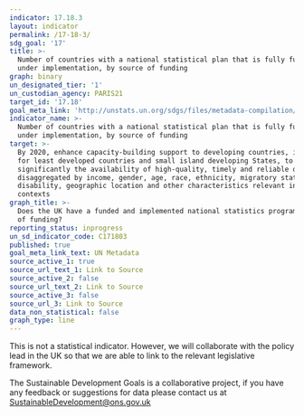 ```yaml
---
indicator: 17.18.3
layout: indicator
permalink: /17-18-3/
sdg_goal: '17'
title: >-
  Number of countries with a national statistical plan that is fully funded and
  under implementation, by source of funding
graph: binary
un_designated_tier: '1'
un_custodian_agency: PARIS21
target_id: '17.18'
goal_meta_link: 'http://unstats.un.org/sdgs/files/metadata-compilation/Metadata-Goal-17.pdf'
indicator_name: >-
  Number of countries with a national statistical plan that is fully funded and
  under implementation, by source of funding
target: >-
  By 2020, enhance capacity-building support to developing countries, including
  for least developed countries and small island developing States, to increase
  significantly the availability of high-quality, timely and reliable data
  disaggregated by income, gender, age, race, ethnicity, migratory status,
  disability, geographic location and other characteristics relevant in national
  contexts
graph_title: >-
  Does the UK have a funded and implemented national statistics program? Source
  of funding?
reporting_status: inprogress
un_sd_indicator_code: C171803
published: true
goal_meta_link_text: UN Metadata
source_active_1: true
source_url_text_1: Link to Source
source_active_2: false
source_url_text_2: Link to Source
source_active_3: false
source_url_3: Link to Source
data_non_statistical: false
graph_type: line
---
```



This is not a statistical indicator. However, we will collaborate with the policy lead in the UK so that we are able to link to the relevant legislative framework.

The Sustainable Development Goals is a collaborative project, if you have any feedback or suggestions for data please contact us at <SustainableDevelopment@ons.gov.uk>  
